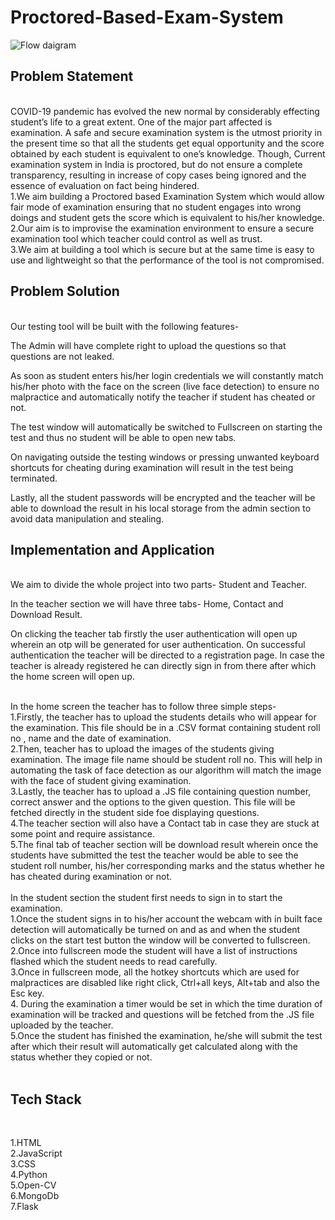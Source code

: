 # Proctored-Based-Exam-System
![Flow daigram](https://user-images.githubusercontent.com/78478098/123542626-49d1f800-d768-11eb-9dff-8fe1ca8c08f8.jpeg)
## Problem Statement
<br />
COVID-19 pandemic has evolved the new normal by considerably effecting student’s life to a great extent. One of the major part affected is examination. A safe and secure examination system is the utmost priority in the present time so that all the students get equal opportunity and the score obtained by each student is equivalent to one’s knowledge. Though, Current examination system in India is proctored, but do not ensure a complete transparency, resulting in increase of copy cases being ignored and the essence of evaluation on fact being hindered.
<br />
1.We aim building a Proctored based Examination System which would allow fair mode of examination ensuring that no student engages into wrong doings and student gets the score which is equivalent to his/her knowledge.<br />
2.Our aim is to improvise the examination environment to ensure a secure examination tool which teacher could control as well as trust.<br />
3.We aim at building a tool which is secure but at the same time is easy to use and lightweight so that the performance of the tool is not compromised.
<br />


## Problem Solution
<br />
Our testing tool will be built with the following features-

The Admin will have complete right to upload the questions so that questions are not leaked.<br />

As soon as student enters his/her login credentials we will constantly match his/her photo with the face on the screen (live face detection) to ensure no malpractice and automatically notify the teacher if student has cheated or not.<br />

The test window will automatically be switched to Fullscreen on starting the test and thus no student will be able to open new tabs.<br />

On navigating outside the testing windows or pressing unwanted keyboard shortcuts for cheating during examination will result in the test being terminated.<br />

Lastly, all the student passwords will be encrypted and the teacher will be able to download the result in his local storage from the admin section to avoid data manipulation and stealing.
<br />


## Implementation and Application
<br />
We aim to divide the whole project into two parts- Student and Teacher.<br />

In the teacher section we will have three tabs- Home, Contact and Download Result.<br />

On clicking the teacher tab firstly the user authentication will open up wherein an otp will be generated for user authentication. On successful authentication the teacher will be directed to a registration page. In case the teacher is already registered he can directly sign in from there after which the home screen will open up.<br />

<br />
In the home screen the teacher has to follow three simple steps-<br />
1.Firstly, the teacher has to upload the students details who will appear for the examination. This file should be in a .CSV format containing student roll no , name and the date of examination.<br />
2.Then, teacher has to upload the images of the students giving examination. The image file name should be student roll no. This will help in automating the task of face detection as our algorithm will match the image with the face of student giving examination.<br />
3.Lastly, the teacher has to upload a .JS file containing question number, correct answer and the options to the given question. This file will be fetched directly in the student side foe displaying questions.<br />
4.The teacher section will also have a Contact tab in case they are stuck at some point and require assistance.<br />
5.The final tab of teacher section will be download result wherein once the students have submitted the test the teacher would be able to see the student roll number, his/her corresponding marks and the status whether he has cheated during examination or not.<br />
<br />
In the student section the student first needs to sign in to start the examination.<br />
1.Once the student signs in to his/her account the webcam with in built face detection will automatically be turned on and as and when the student clicks on the start test button the window will be converted to fullscreen.<br />
2.Once into fullscreen mode the student will have a list of instructions flashed which the student needs to read carefully.<br />
3.Once in fullscreen mode, all the hotkey shortcuts which are used for malpractices are disabled like right click, Ctrl+all keys, Alt+tab and also the Esc key.<br />
4. During the examination a timer would be set in which the time duration of examination will be tracked and questions will be fetched from the .JS file uploaded by the teacher.<br />
5.Once the student has finished the examination, he/she will submit the test after which their result will automatically get calculated along with the status whether they copied or not.<br />

<br />

## Tech Stack
<br />

1.HTML
<br />
2.JavaScript
<br />
3.CSS
<br />
4.Python
<br />
5.Open-CV
<br />
6.MongoDb
<br />
7.Flask
<br />


